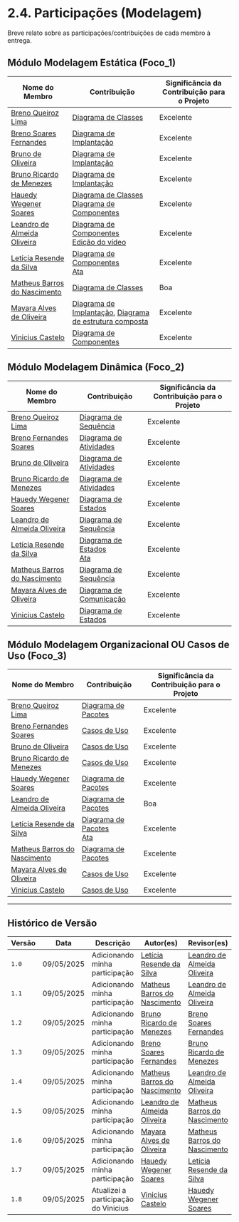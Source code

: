 # 2.4. Participações (Modelagem)

Breve relato sobre as participações/contribuições de cada membro à entrega.

## Módulo Modelagem Estática (Foco_1)

| Nome do Membro | Contribuição | Significância da Contribuição para o Projeto |
|----------------|--------------|----------------------------------------------|
| [Breno Queiroz Lima](https://github.com/brenob6) | [Diagrama de Classes](https://unbarqdsw2025-1-turma01.github.io/2025.1-T01-_G4_QuemFazNiver_GostaDe_Entrega_02/#/Modelagem/2.1.1.DiagramaClasse) | Excelente |
| [Breno Soares Fernandes](https://github.com/brenofrds) | [Diagrama de Implantação](https://unbarqdsw2025-1-turma01.github.io/2025.1-T01-_G4_QuemFazNiver_GostaDe_Entrega_02/#/Modelagem/2.1.3.DiagramaImplantacao) | Excelente |
| [Bruno de Oliveira](https://github.com/BrunoOLiveirax) | [Diagrama de Implantação](https://unbarqdsw2025-1-turma01.github.io/2025.1-T01-_G4_QuemFazNiver_GostaDe_Entrega_02/#/Modelagem/2.1.3.DiagramaImplantacao) | Excelente |
| [Bruno Ricardo de Menezes](https://github.com/EhOBruno) | [Diagrama de Implantação](https://unbarqdsw2025-1-turma01.github.io/2025.1-T01-_G4_QuemFazNiver_GostaDe_Entrega_02/#/Modelagem/2.1.3.DiagramaImplantacao) | Excelente |
| [Hauedy Wegener Soares](https://github.com/HauedyWS) | [Diagrama de Classes](https://unbarqdsw2025-1-turma01.github.io/2025.1-T01-_G4_QuemFazNiver_GostaDe_Entrega_02/#/Modelagem/2.1.1.DiagramaClasse) <br> [Diagrama de Componentes](https://unbarqdsw2025-1-turma01.github.io/2025.1-T01-_G4_QuemFazNiver_GostaDe_Entrega_02/#/Modelagem/2.1.2.DiagramaComponentes) | Excelente |
| [Leandro de Almeida Oliveira](https://github.com/leomitx10) | [Diagrama de Componentes](https://unbarqdsw2025-1-turma01.github.io/2025.1-T01-_G4_QuemFazNiver_GostaDe_Entrega_02/#/Modelagem/2.1.2.DiagramaComponentes) <br> [Edição do vídeo](https://unbarqdsw2025-1-turma01.github.io/2025.1-T01-_G4_QuemFazNiver_GostaDe_Entrega_02/#/Modelagem/2.5.1.reuniao1) | Excelente |
| [Letícia Resende da Silva](https://github.com/LeticiaResende23) | [Diagrama de Componentes](https://unbarqdsw2025-1-turma01.github.io/2025.1-T01-_G4_QuemFazNiver_GostaDe_Entrega_02/#/Modelagem/2.1.2.DiagramaComponentes) <br> [Ata](https://unbarqdsw2025-1-turma01.github.io/2025.1-T01-_G4_QuemFazNiver_GostaDe_Entrega_02/#/Modelagem/2.5.1.reuniao1) | Excelente |
| [Matheus Barros do Nascimento](https://github.com/Ninja-Haiyai) | [Diagrama de Classes](https://unbarqdsw2025-1-turma01.github.io/2025.1-T01-_G4_QuemFazNiver_GostaDe_Entrega_02/#/Modelagem/2.1.1.DiagramaClasse) | Boa |
| [Mayara Alves de Oliveira](https://github.com/Mayara-tech) | [Diagrama de Implantação](https://unbarqdsw2025-1-turma01.github.io/2025.1-T01-_G4_QuemFazNiver_GostaDe_Entrega_02/#/Modelagem/2.1.3.DiagramaImplantacao), [Diagrama de estrutura composta](https://unbarqdsw2025-1-turma01.github.io/2025.1-T01-_G4_QuemFazNiver_GostaDe_Entrega_02/#/Modelagem/2.5.2.DiagramaEstruturaComposta) | Excelente |
| [Vinicius Castelo](https://github.com/Vini47) | [Diagrama de Componentes](https://unbarqdsw2025-1-turma01.github.io/2025.1-T01-_G4_QuemFazNiver_GostaDe_Entrega_02/#/Modelagem/2.1.2.DiagramaComponentes)  | Excelente |

## Módulo Modelagem Dinâmica (Foco_2)

| Nome do Membro | Contribuição | Significância da Contribuição para o Projeto |
|----------------|--------------|----------------------------------------------|
| [Breno Queiroz Lima](https://github.com/brenob6) | [Diagrama de Sequência](https://unbarqdsw2025-1-turma01.github.io/2025.1-T01-_G4_QuemFazNiver_GostaDe_Entrega_02/#/Modelagem/2.2.1.DiagramaSequencia) | Excelente |
| [Breno Fernandes Soares](https://github.com/brenofrds) | [Diagrama de Atividades](https://unbarqdsw2025-1-turma01.github.io/2025.1-T01-_G4_QuemFazNiver_GostaDe_Entrega_02/#/Modelagem/2.2.2.DiagramaAtividades) | Excelente |
| [Bruno de Oliveira](https://github.com/BrunoOLiveirax) | [Diagrama de Atividades](https://unbarqdsw2025-1-turma01.github.io/2025.1-T01-_G4_QuemFazNiver_GostaDe_Entrega_02/#/Modelagem/2.2.2.DiagramaAtividades) | Excelente |
| [Bruno Ricardo de Menezes](https://github.com/EhOBruno) | [Diagrama de Atividades](https://unbarqdsw2025-1-turma01.github.io/2025.1-T01-_G4_QuemFazNiver_GostaDe_Entrega_02/#/Modelagem/2.2.2.DiagramaAtividades) | Excelente |
| [Hauedy Wegener Soares](https://github.com/HauedyWS) | [Diagrama de Estados](https://unbarqdsw2025-1-turma01.github.io/2025.1-T01-_G4_QuemFazNiver_GostaDe_Entrega_02/#/Modelagem/2.2.4.DiagramaEstados) | Excelente |
| [Leandro de Almeida Oliveira](https://github.com/leomitx10) | [Diagrama de Sequência](https://unbarqdsw2025-1-turma01.github.io/2025.1-T01-_G4_QuemFazNiver_GostaDe_Entrega_02/#/Modelagem/2.2.1.DiagramaSequencia) | Excelente |
| [Letícia Resende da Silva](https://github.com/LeticiaResende23) | [Diagrama de Estados](https://unbarqdsw2025-1-turma01.github.io/2025.1-T01-_G4_QuemFazNiver_GostaDe_Entrega_02/#/Modelagem/2.2.4.DiagramaEstados) <br> [Ata](https://unbarqdsw2025-1-turma01.github.io/2025.1-T01-_G4_QuemFazNiver_GostaDe_Entrega_02/#/Modelagem/2.5.1.reuniao1) | Excelente |
| [Matheus Barros do Nascimento](https://github.com/Ninja-Haiyai) | [Diagrama de Sequência](https://unbarqdsw2025-1-turma01.github.io/2025.1-T01-_G4_QuemFazNiver_GostaDe_Entrega_02/#/Modelagem/2.2.1.DiagramaSequencia) | Excelente |
| [Mayara Alves de Oliveira](https://github.com/Mayara-tech) | [Diagrama de Comunicação](https://unbarqdsw2025-1-turma01.github.io/2025.1-T01-_G4_QuemFazNiver_GostaDe_Entrega_02/#/Modelagem/2.2.3.DiagramaComunicacao) | Excelente |
| [Vinicius Castelo](https://github.com/Vini47) | [Diagrama de Estados](https://unbarqdsw2025-1-turma01.github.io/2025.1-T01-_G4_QuemFazNiver_GostaDe_Entrega_02/#/Modelagem/2.2.4.DiagramaEstados) | Excelente |

## Módulo Modelagem Organizacional OU Casos de Uso (Foco_3)

| Nome do Membro | Contribuição | Significância da Contribuição para o Projeto |
|----------------|--------------|----------------------------------------------|
| [Breno Queiroz Lima](https://github.com/brenob6) | [Diagrama de Pacotes](https://unbarqdsw2025-1-turma01.github.io/2025.1-T01-_G4_QuemFazNiver_GostaDe_Entrega_02/#/Modelagem/2.3.1.DiagramaPacotes) | Excelente |
| [Breno Fernandes Soares](https://github.com/brenofrds) | [Casos de Uso](https://unbarqdsw2025-1-turma01.github.io/2025.1-T01-_G4_QuemFazNiver_GostaDe_Entrega_02/#/Modelagem/2.3.2.DiagramaCasosdeUso) | Excelente |
| [Bruno de Oliveira](https://github.com/BrunoOLiveirax) | [Casos de Uso](https://unbarqdsw2025-1-turma01.github.io/2025.1-T01-_G4_QuemFazNiver_GostaDe_Entrega_02/#/Modelagem/2.3.2.DiagramaCasosdeUso) | Excelente |
| [Bruno Ricardo de Menezes](https://github.com/EhOBruno) | [Casos de Uso](https://unbarqdsw2025-1-turma01.github.io/2025.1-T01-_G4_QuemFazNiver_GostaDe_Entrega_02/#/Modelagem/2.3.2.DiagramaCasosdeUso) | Excelente |
| [Hauedy Wegener Soares](https://github.com/HauedyWS) | [Diagrama de Pacotes](https://unbarqdsw2025-1-turma01.github.io/2025.1-T01-_G4_QuemFazNiver_GostaDe_Entrega_02/#/Modelagem/2.3.1.DiagramaPacotes) | Excelente |
| [Leandro de Almeida Oliveira](https://github.com/leomitx10) | [Diagrama de Pacotes](https://unbarqdsw2025-1-turma01.github.io/2025.1-T01-_G4_QuemFazNiver_GostaDe_Entrega_02/#/Modelagem/2.3.1.DiagramaPacotes) | Boa |
| [Letícia Resende da Silva](https://github.com/LeticiaResende23) | [Diagrama de Pacotes](https://unbarqdsw2025-1-turma01.github.io/2025.1-T01-_G4_QuemFazNiver_GostaDe_Entrega_02/#/Modelagem/2.3.1.DiagramaPacotes) <br> [Ata](https://unbarqdsw2025-1-turma01.github.io/2025.1-T01-_G4_QuemFazNiver_GostaDe_Entrega_02/#/Modelagem/2.5.1.reuniao1) | Excelente |
| [Matheus Barros do Nascimento](https://github.com/Ninja-Haiyai) | [Diagrama de Pacotes](https://unbarqdsw2025-1-turma01.github.io/2025.1-T01-_G4_QuemFazNiver_GostaDe_Entrega_02/#/Modelagem/2.3.1.DiagramaPacotes) | Excelente |
| [Mayara Alves de Oliveira](https://github.com/Mayara-tech) | [Casos de Uso](https://unbarqdsw2025-1-turma01.github.io/2025.1-T01-_G4_QuemFazNiver_GostaDe_Entrega_02/#/Modelagem/2.3.2.DiagramaCasosdeUso) | Excelente |
| [Vinicius Castelo](https://github.com/Vini47) | [Casos de Uso](https://unbarqdsw2025-1-turma01.github.io/2025.1-T01-_G4_QuemFazNiver_GostaDe_Entrega_02/#/Modelagem/2.3.2.DiagramaCasosdeUso) | Excelente |

---

## Histórico de Versão

| Versão | Data       | Descrição                            | Autor(es) | Revisor(es) |
|--------|------------|----------------------------------------|-----------|-------------|
| `1.0`  | 09/05/2025 | Adicionando minha participação         | [Letícia Resende da Silva](https://github.com/LeticiaResende23) | [Leandro de Almeida Oliveira](https://github.com/leomitx10) |
| `1.1`  | 09/05/2025 | Adicionando minha participação         | [Matheus Barros do Nascimento](https://github.com/Ninja-Haiyai) | [Leandro de Almeida Oliveira](https://github.com/leomitx10) |
| `1.2`  | 09/05/2025 | Adicionando minha participação         | [Bruno Ricardo de Menezes](https://github.com/EhOBruno) | [Breno Soares Fernandes](https://github.com/brenofrds) |
| `1.3`  | 09/05/2025 | Adicionando minha participação         | [Breno Soares Fernandes](https://github.com/brenofrds) | [Bruno Ricardo de Menezes](https://github.com/EhOBruno) |
| `1.4`  | 09/05/2025 | Adicionando minha participação         | [Matheus Barros do Nascimento](https://github.com/Ninja-Haiyai) | [Leandro de Almeida Oliveira](https://github.com/leomitx10) |
| `1.5`  | 09/05/2025 | Adicionando minha participação         | [Leandro de Almeida Oliveira](https://github.com/leomitx10) | [Matheus Barros do Nascimento](https://github.com/Ninja-Haiyai) |
| `1.6`  | 09/05/2025 | Adicionando minha participação         | [Mayara Alves de Oliveira](https://github.com/Mayara-tech) | [Matheus Barros do Nascimento](https://github.com/Ninja-Haiyai) |
| `1.7`  | 09/05/2025 | Adicionando minha participação         | [Hauedy Wegener Soares](https://github.com/HauedyWS) | [Letícia Resende da Silva](https://github.com/LeticiaResende23) |
| `1.8`  | 09/05/2025 | Atualizei a participação do Vinicius  | [Vinicius Castelo](https://github.com/Vini47) | [Hauedy Wegener Soares](https://github.com/HauedyWS) |
